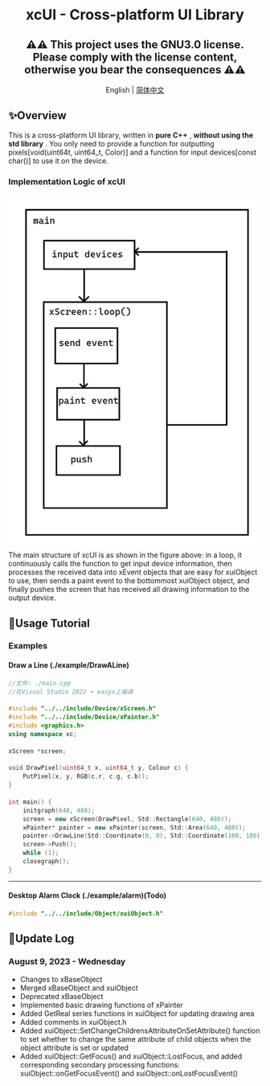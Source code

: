 
<h1 align="center">xcUI - Cross-platform UI Library</h1>

<div align="center">
<h2>⚠⚠ This project uses the GNU3.0 license. Please comply with the license content, otherwise you bear the consequences ⚠⚠</h2>

English | [简体中文](./README.md)

</div>

## ✨Overview
This is a cross-platform UI library, written in __pure C++__ ,  __without using the std library__ . You only need to provide a function for outputting pixels[void(uint64t, uint64_t, Color)] and a function for input devices[const char()] to use it on the device.
### Implementation Logic of xcUI
<img src="xcUI.png" alt="Flowchart of xcUI operation (apologies for the poor diagram)"/>
The main structure of xcUI is as shown in the figure above: in a loop, it continuously calls the function to get input device information, then processes the received data into xEvent objects that are easy for xuiObject to use, then sends a paint event to the bottommost xuiObject object, and finally pushes the screen that has received all drawing information to the output device.

## 📖Usage Tutorial
### Examples
#### Draw a Line (./example/DrawALine)
```c++
//文件: ./main.cpp
//在Visual Studio 2022 + easyx上编译

#include "../../include/Device/xScreen.h"
#include "../../include/Device/xPainter.h"
#include <graphics.h>
using namespace xc;

xScreen *screen;

void DrawPixel(uint64_t x, uint64_t y, Colour c) {
    PutPixel(x, y, RGB(c.r, c.g, c.b));
}

int main() {
    initgraph(640, 480);
    screen = new xScreen(DrawPixel, Std::Rectangle(640, 480));
    xPainter* painter = new xPainter(screen, Std::Area(640, 480));
    painter->DrawLine(Std::Coordinate(0, 0), Std::Coordinate(100, 100));
    screen->Push();
    while (1);
    closegraph();
} 
```
---
#### Desktop Alarm Clock (./example/alarm)(Todo)
```c++
#include "../../include/Object/xuiObject.h"
```
## 📰Update Log
### August 9, 2023 - Wednesday

- Changes to xBaseObject
- Merged xBaseObject and xuiObject
- Deprecated xBaseObject
- Implemented basic drawing functions of xPainter
- Added GetReal series functions in xuiObject for updating drawing area
- Added comments in xuiObject.h
- Added xuiObject::SetChangeChildrensAttributeOnSetAttribute() function to set whether to change the same attribute of child objects when the object attribute is set or updated
- Added xuiObject::GetFocus() and xuiObject::LostFocus, and added corresponding secondary processing functions: xuiObject::onGetFocusEvent() and xuiObject::onLostFocusEvent() 